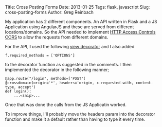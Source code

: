 Title: Cross Posting Forms
Date: 2013-01-25
Tags: flask, javascript
Slug: cross-posting-forms
Author: Greg Reinbach

My application has 2 different components. An API written in Flask and a JS Application using AngularJS and these are served from different locations/domains. So the API needed to implement [HTTP Access Controls CORS](https://developer.mozilla.org/en-US/docs/HTTP/Access_control_CORS) to allow the requests from different domains.

For the API, I used the following [view decorator](http://flask.pocoo.org/snippets/56/) and I also added

    f.required_methods = ['OPTIONS']

to the decorator function as suggested in the comments. I then implemented the decorator in the following manner;

    @app.route("/login", methods=['POST')
    @crossdomain(origin='*', headers='origin, x-requested-with, content-type, accept')
    def login():
        ...<snip>...

Once that was done the calls from the JS Applicatin worked.

To improve things, I'll probably move the headers param into the decorator function and make it a default rather than having to type it every time.
